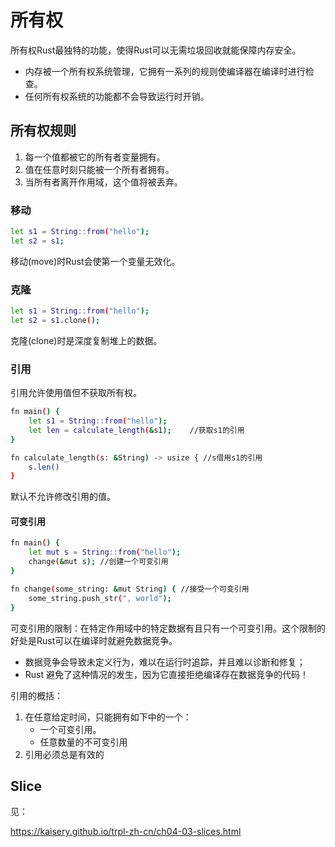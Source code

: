 # 所有权

所有权Rust最独特的功能，使得Rust可以无需垃圾回收就能保障内存安全。

- 内存被一个所有权系统管理，它拥有一系列的规则使编译器在编译时进行检查。
- 任何所有权系统的功能都不会导致运行时开销。

## 所有权规则

1. 每一个值都被它的所有者变量拥有。
1. 值在任意时刻只能被一个所有者拥有。
1. 当所有者离开作用域，这个值将被丢弃。

### 移动

```bash
let s1 = String::from("hello");
let s2 = s1;
```

移动(move)时Rust会使第一个变量无效化。

### 克隆

```bash
let s1 = String::from("hello");
let s2 = s1.clone();
```

克隆(clone)时是深度复制堆上的数据。

### 引用

引用允许使用值但不获取所有权。

```bash
fn main() {
    let s1 = String::from("hello");
    let len = calculate_length(&s1);	//获取s1的引用
}

fn calculate_length(s: &String) -> usize { //s借用s1的引用
    s.len()
}
```

默认不允许修改引用的值。

#### 可变引用

```bash
fn main() {
    let mut s = String::from("hello");
    change(&mut s);	//创建一个可变引用
}

fn change(some_string: &mut String) { //接受一个可变引用
    some_string.push_str(", world");
}
```

可变引用的限制：在特定作用域中的特定数据有且只有一个可变引用。这个限制的好处是Rust可以在编译时就避免数据竞争。

- 数据竞争会导致未定义行为，难以在运行时追踪，并且难以诊断和修复；
- Rust 避免了这种情况的发生，因为它直接拒绝编译存在数据竞争的代码！

引用的概括：

1. 在任意给定时间，只能拥有如下中的一个：
	- 一个可变引用。
	- 任意数量的不可变引用
1. 引用必须总是有效的

## Slice

见：

https://kaisery.github.io/trpl-zh-cn/ch04-03-slices.html


